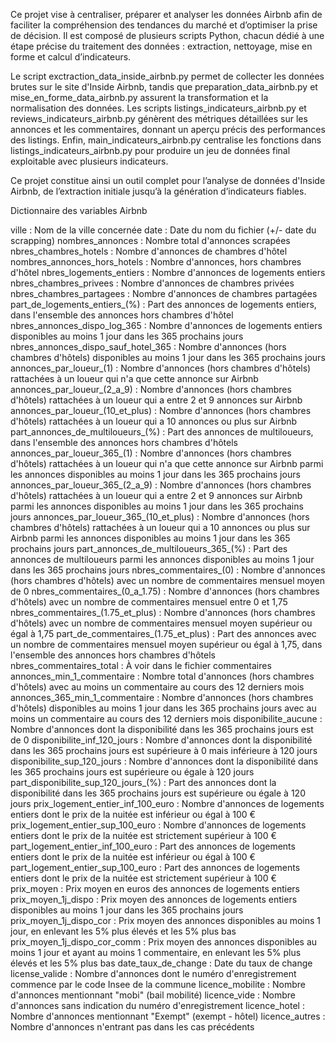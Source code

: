 Ce projet vise à centraliser, préparer et analyser les données Airbnb afin de faciliter la compréhension des tendances du marché et d’optimiser la prise de décision. 
Il est composé de plusieurs scripts Python, chacun dédié à une étape précise du traitement des données : extraction, nettoyage, mise en forme et calcul d’indicateurs.

Le script exctraction_data_inside_airbnb.py permet de collecter les données brutes sur le site d'Inside Airbnb, tandis que preparation_data_airbnb.py et mise_en_forme_data_airbnb.py assurent la transformation et la normalisation des données. 
Les scripts listings_indicateurs_airbnb.py et reviews_indicateurs_airbnb.py génèrent des métriques détaillées sur les annonces et les commentaires, donnant un aperçu précis des performances des listings. 
Enfin, main_indicateurs_airbnb.py centralise les fonctions dans listings_indicateurs_airbnb.py pour produire un jeu de données final exploitable avec plusieurs indicateurs.

Ce projet constitue ainsi un outil complet pour l’analyse de données d'Inside Airbnb, de l’extraction initiale jusqu’à la génération d’indicateurs fiables.



Dictionnaire des variables Airbnb       


ville : Nom de la ville concernée
date : Date du nom du fichier (+/- date du scrapping)
nombres_annonces : Nombre total d'annonces scrapées
nbres_chambres_hotels : Nombre d'annonces de chambres d'hôtel
nombres_annonces_hors_hotels : Nombre d'annonces, hors chambres d'hôtel
nbres_logements_entiers : Nombre d'annonces de logements entiers
nbres_chambres_privees : Nombre d'annonces de chambres privées
nbres_chambres_partagees : Nombre d'annonces de chambres partagées
part_de_logements_entiers_(%) : Part des annonces de logements entiers, dans l'ensemble des annonces hors chambres d'hôtel
nbres_annonces_dispo_log_365 : Nombre d'annonces de logements entiers disponibles au moins 1 jour dans les 365 prochains jours
nbres_annonces_dispo_sauf_hotel_365 : Nombre d'annonces (hors chambres d'hôtels) disponibles au moins 1 jour dans les 365 prochains jours
annonces_par_loueur_(1) : Nombre d'annonces (hors chambres d'hôtels) rattachées à un loueur qui n'a que cette annonce sur Airbnb
annonces_par_loueur_(2_a_9) : Nombre d'annonces (hors chambres d'hôtels) rattachées à un loueur qui a entre 2 et 9 annonces sur Airbnb
annonces_par_loueur_(10_et_plus) : Nombre d'annonces (hors chambres d'hôtels) rattachées à un loueur qui a 10 annonces ou plus sur Airbnb
part_annonces_de_multiloueurs_(%) : Part des annonces de multiloueurs, dans l'ensemble des annonces hors chambres d'hôtels
annonces_par_loueur_365_(1) : Nombre d'annonces (hors chambres d'hôtels) rattachées à un loueur qui n'a que cette annonce sur Airbnb parmi les annonces disponibles au moins 1 jour dans les 365 prochains jours
annonces_par_loueur_365_(2_a_9) : Nombre d'annonces (hors chambres d'hôtels) rattachées à un loueur qui a entre 2 et 9 annonces sur Airbnb parmi les annonces disponibles au moins 1 jour dans les 365 prochains jours
annonces_par_loueur_365_(10_et_plus) : Nombre d'annonces (hors chambres d'hôtels) rattachées à un loueur qui a 10 annonces ou plus sur Airbnb parmi les annonces disponibles au moins 1 jour dans les 365 prochains jours
part_annonces_de_multiloueurs_365_(%) : Part des annonces de multiloueurs parmi les annonces disponibles au moins 1 jour dans les 365 prochains jours
nbres_commentaires_(0) : Nombre d'annonces (hors chambres d'hôtels) avec un nombre de commentaires mensuel moyen de 0
nbres_commentaires_(0_a_1.75) : Nombre d'annonces (hors chambres d'hôtels) avec un nombre de commentaires mensuel entre 0 et 1,75
nbres_commentaires_(1.75_et_plus) : Nombre d'annonces (hors chambres d'hôtels) avec un nombre de commentaires mensuel moyen supérieur ou égal à 1,75
part_de_commentaires_(1.75_et_plus) : Part des annonces avec un nombre de commentaires mensuel moyen supérieur ou égal à 1,75, dans l'ensemble des annonces hors chambres d'hôtels
nbres_commentaires_total : À voir dans le fichier commentaires
annonces_min_1_commentaire : Nombre total d'annonces (hors chambres d'hôtels) avec au moins un commentaire au cours des 12 derniers mois
annonces_365_min_1_commentaire : Nombre d'annonces (hors chambres d'hôtels) disponibles au moins 1 jour dans les 365 prochains jours avec au moins un commentaire au cours des 12 derniers mois
disponibilite_aucune : Nombre d'annonces dont la disponibilité dans les 365 prochains jours est de 0
disponibilite_inf_120_jours : Nombre d'annonces dont la disponibilité dans les 365 prochains jours est supérieure à 0 mais inférieure à 120 jours
disponibilite_sup_120_jours : Nombre d'annonces dont la disponibilité dans les 365 prochains jours est supérieure ou égale à 120 jours
part_disponibilite_sup_120_jours_(%) : Part des annonces dont la disponibilité dans les 365 prochains jours est supérieure ou égale à 120 jours
prix_logement_entier_inf_100_euro : Nombre d'annonces de logements entiers dont le prix de la nuitée est inférieur ou égal à 100 €
prix_logement_entier_sup_100_euro : Nombre d'annonces de logements entiers dont le prix de la nuitée est strictement supérieur à 100 €
part_logement_entier_inf_100_euro : Part des annonces de logements entiers dont le prix de la nuitée est inférieur ou égal à 100 €
part_logement_entier_sup_100_euro : Part des annonces de logements entiers dont le prix de la nuitée est strictement supérieur à 100 €
prix_moyen : Prix moyen en euros des annonces de logements entiers
prix_moyen_1j_dispo : Prix moyen des annonces de logements entiers disponibles au moins 1 jour dans les 365 prochains jours
prix_moyen_1j_dispo_cor : Prix moyen des annonces disponibles au moins 1 jour, en enlevant les 5% plus élevés et les 5% plus bas
prix_moyen_1j_dispo_cor_comm : Prix moyen des annonces disponibles au moins 1 jour et ayant au moins 1 commentaire, en enlevant les 5% plus élevés et les 5% plus bas
date_taux_de_change : Date du taux de change
license_valide : Nombre d'annonces dont le numéro d'enregistrement commence par le code Insee de la commune
licence_mobilite : Nombre d'annonces mentionnant "mobi" (bail mobilité)
licence_vide : Nombre d'annonces sans indication du numéro d'enregistrement
licence_hotel : Nombre d'annonces mentionnant "Exempt" (exempt - hôtel)
licence_autres : Nombre d'annonces n'entrant pas dans les cas précédents
